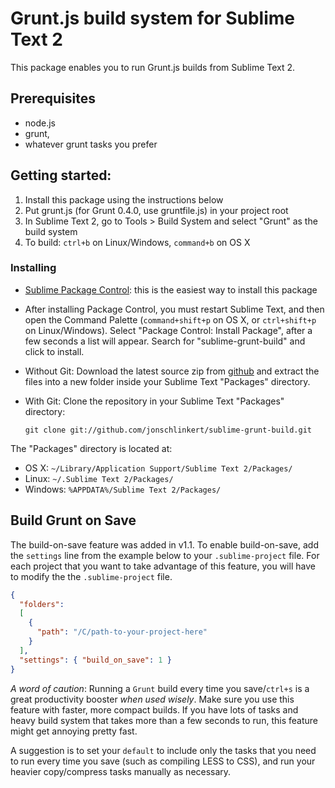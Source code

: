 Grunt.js build system for Sublime Text 2
========================================

This package enables you to run Grunt.js builds from Sublime Text 2.

## Prerequisites
 * node.js
 * grunt,
 * whatever grunt tasks you prefer


## Getting started:
 1. Install this package using the instructions below
 2. Put grunt.js (for Grunt 0.4.0, use gruntfile.js) in your project root
 3. In Sublime Text 2, go to Tools > Build System and select "Grunt" as the build system
 4. To build: `ctrl+b` on Linux/Windows, `command+b` on OS X


### Installing

 * [Sublime Package Control](http://wbond.net/sublime_packages/package_control): this is the easiest way to install this package
 * After installing Package Control, you must restart Sublime Text, and then open the Command Palette (`command+shift+p` on OS X, or `ctrl+shift+p` on Linux/Windows). Select "Package Control: Install Package", after a few seconds a list will appear. Search for "sublime-grunt-build" and click to install.
 * Without Git: Download the latest source zip from [github](https://github.com/jonschlinkert/sublime-grunt-build/zipball/master) and extract the files into a new folder inside your Sublime Text "Packages" directory.
 * With Git: Clone the repository in your Sublime Text "Packages" directory:

    ```git clone git://github.com/jonschlinkert/sublime-grunt-build.git```

The "Packages" directory is located at:

* OS X:
    `~/Library/Application Support/Sublime Text 2/Packages/`
* Linux:
    `~/.Sublime Text 2/Packages/`
* Windows:
    `%APPDATA%/Sublime Text 2/Packages/`


## Build Grunt on Save

The build-on-save feature was added in v1.1.  To enable build-on-save, add the `settings` line from the example below to your `.sublime-project` file. For each project that you want to take advantage of this feature, you will have to modify the the `.sublime-project` file.

```json
{
  "folders":
  [
    {
      "path": "/C/path-to-your-project-here"
    }
  ],
  "settings": { "build_on_save": 1 }
}
```

_A word of caution_: Running a `Grunt` build every time you save/`ctrl+s` is a great productivity booster _when used wisely_. Make sure you use this feature with faster, more compact builds. If you have lots of tasks and heavy build system that takes more than a few seconds to run, this feature might get annoying pretty fast.

A suggestion is to set your `default` to include only the tasks that you need to run every time you save (such as compiling LESS to CSS), and run your heavier copy/compress tasks manually as necessary.
